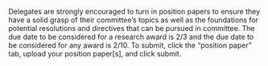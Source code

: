 Delegates are strongly encouraged to turn in position papers to ensure they have a solid grasp of their committee’s topics as well as the foundations for potential resolutions and directives that can be pursued in committee.  The due date to be considered for a research award is 2/3 and the due date to be considered for any award is 2/10.  To submit, click the “position paper” tab, upload your position paper[s], and click submit.
